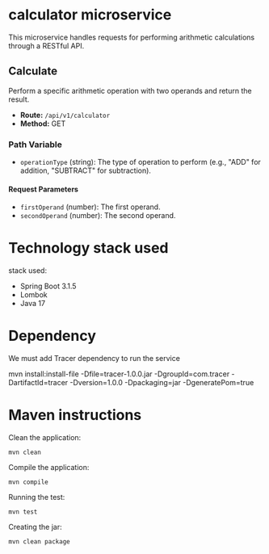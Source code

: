 # calculator microservice

This microservice handles requests for performing arithmetic calculations through a RESTful API.

## Calculate

Perform a specific arithmetic operation with two operands and return the result.

- **Route:** `/api/v1/calculator`
- **Method:** GET
### Path Variable
- `operationType` (string): The type of operation to perform (e.g., "ADD" for addition, "SUBTRACT" for subtraction).
#### Request Parameters
- `firstOperand` (number): The first operand.
- `secondOperand` (number): The second operand.

# Technology stack used

stack used: 

- Spring Boot 3.1.5
- Lombok
- Java 17

# Dependency
We must add Tracer dependency to run the service

mvn install:install-file -Dfile=<rute to tracer jar>tracer-1.0.0.jar -DgroupId=com.tracer -DartifactId=tracer -Dversion=1.0.0 -Dpackaging=jar -DgeneratePom=true

# Maven instructions

Clean the application:

    mvn clean

Compile the application: 

    mvn compile

Running the test: 

    mvn test

Creating the jar:

	mvn clean package